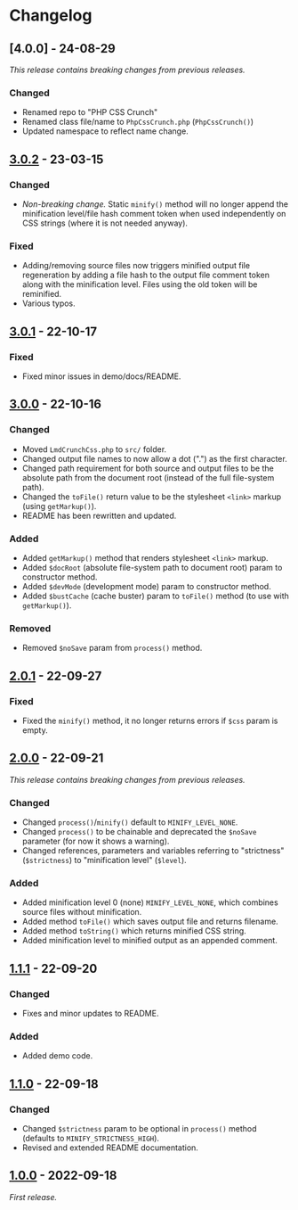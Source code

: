 # Changelog

## [4.0.0] - 24-08-29

*This release contains breaking changes from previous releases.*

### Changed

- Renamed repo to "PHP CSS Crunch"
- Renamed class file/name to `PhpCssCrunch.php` (`PhpCssCrunch()`)
- Updated namespace to reflect name change.

## [3.0.2] - 23-03-15

### Changed

- *Non-breaking change.* Static `minify()` method will no longer append the minification level/file hash comment token when used independently on CSS strings (where it is not needed anyway).

### Fixed

- Adding/removing source files now triggers minified output file regeneration by adding a file hash to the output file comment token along with the minification level. Files using the old token will be reminified.
- Various typos.

## [3.0.1] - 22-10-17

### Fixed

- Fixed minor issues in demo/docs/README.

## [3.0.0] - 22-10-16

### Changed

- Moved `LmdCrunchCss.php` to `src/` folder.
- Changed output file names to now allow a dot (".") as the first character.
- Changed path requirement for both source and output files to be the absolute path from the document root (instead of the full file-system path).
- Changed the `toFile()` return value to be the stylesheet `<link>` markup (using `getMarkup()`).
- README has been rewritten and updated.

### Added

- Added `getMarkup()` method that renders stylesheet `<link>` markup.
- Added `$docRoot` (absolute file-system path to document root) param to constructor method.
- Added `$devMode` (development mode) param to constructor method.
- Added `$bustCache` (cache buster) param to `toFile()` method (to use with `getMarkup()`).

### Removed

- Removed `$noSave` param from `process()` method.

## [2.0.1] - 22-09-27

### Fixed

- Fixed the `minify()` method, it no longer returns errors if `$css` param is empty.

## [2.0.0] - 22-09-21

*This release contains breaking changes from previous releases.*

### Changed

- Changed `process()`/`minify()` default to `MINIFY_LEVEL_NONE`.
- Changed `process()` to be chainable and deprecated the `$noSave` parameter (for now it shows a warning).
- Changed references, parameters and variables referring to "strictness" (`$strictness`) to "minification level" (`$level`).

### Added

- Added minification level 0 (none) `MINIFY_LEVEL_NONE`, which combines source files without minification.
- Added method `toFile()` which saves output file and returns filename.
- Added method `toString()` which returns minified CSS string.
- Added minification level to minified output as an appended comment.

## [1.1.1] - 22-09-20

### Changed

- Fixes and minor updates to README.

### Added

- Added demo code.

## [1.1.0] - 22-09-18

### Changed

- Changed `$strictness` param to be optional in `process()` method (defaults to `MINIFY_STRICTNESS_HIGH`).
- Revised and extended README documentation.

## [1.0.0] - 2022-09-18

*First release.*

[3.0.2]: https://github.com/lmd-code/lmdcrunchcss/releases/tag/v3.0.2
[3.0.1]: https://github.com/lmd-code/lmdcrunchcss/releases/tag/v3.0.1
[3.0.0]: https://github.com/lmd-code/lmdcrunchcss/releases/tag/v3.0.0
[2.0.1]: https://github.com/lmd-code/lmdcrunchcss/releases/tag/v2.0.1
[2.0.0]: https://github.com/lmd-code/lmdcrunchcss/releases/tag/v2.0.0
[1.1.1]: https://github.com/lmd-code/lmdcrunchcss/releases/tag/v1.1.1
[1.1.0]: https://github.com/lmd-code/lmdcrunchcss/releases/tag/v1.1.0
[1.0.0]: https://github.com/lmd-code/lmdcrunchcss/releases/tag/v1.0.0
